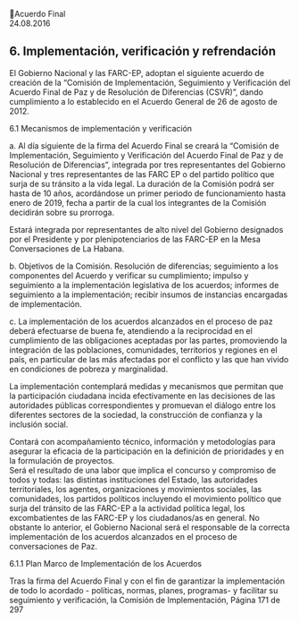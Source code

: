 Acuerdo Final  
24.08.2016  

## 6. Implementación, verificación y refrendación
 
El  Gobierno  Nacional  y  las  FARC-EP,  adoptan  el  siguiente  acuerdo  de  creación  de  la  “Comisión  de 
Implementación,  Seguimiento  y  Verificación  del  Acuerdo  Final  de  Paz  y  de  Resolución  de  Diferencias 
(CSVR)”, dando cumplimiento a  lo establecido en el Acuerdo General de 26 de agosto de 2012. 
 
6.1 Mecanismos de implementación y verificación 
 
a.   Al  día  siguiente  de  la  firma  del  Acuerdo  Final  se  creará  la  “Comisión  de  Implementación, 
Seguimiento y Verificación del Acuerdo Final de Paz y de Resolución de Diferencias”, integrada 
por tres representantes del Gobierno Nacional y tres representantes de las FARC EP o del partido 
político que surja de su tránsito a la vida legal. La duración de la Comisión podrá ser hasta de 10 
años, acordándose un primer periodo de funcionamiento hasta enero de 2019, fecha a partir de 
la cual los integrantes de la Comisión decidirán sobre su prorroga.  
 
Estará integrada por representantes de alto nivel del Gobierno designados por el Presidente y por 
plenipotenciarios de las FARC-EP en la Mesa Conversaciones de La Habana. 
 
b.    Objetivos de la Comisión. Resolución de diferencias; seguimiento a los componentes del Acuerdo 
y  verificar  su  cumplimiento;  impulso  y  seguimiento  a  la  implementación  legislativa  de  los 
acuerdos; informes de seguimiento a la implementación; recibir insumos de instancias encargadas 
de implementación. 
 
c.   La implementación de los acuerdos alcanzados en el proceso de paz deberá efectuarse de buena 
fe, atendiendo a la reciprocidad en el cumplimiento de las obligaciones aceptadas por las partes, 
promoviendo la integración de las poblaciones, comunidades, territorios y regiones en el país, en 
particular de las más afectadas por el conflicto y las que han vivido en condiciones de pobreza y 
marginalidad.  
 
La  implementación  contemplará  medidas  y  mecanismos  que  permitan  que  la  participación  ciudadana 
incida  efectivamente  en  las  decisiones  de  las  autoridades  públicas  correspondientes  y  promuevan  el 
diálogo entre los diferentes sectores de la sociedad, la construcción de confianza y la inclusión social.  
 
Contará  con  acompañamiento  técnico,  información  y  metodologías  para  asegurar  la  eficacia  de  la 
participación en la definición de prioridades y en la formulación de proyectos.   
Será  el  resultado  de  una  labor  que  implica  el  concurso  y  compromiso  de  todos  y  todas:  las  distintas 
instituciones del Estado, las autoridades territoriales, los agentes, organizaciones y movimientos sociales, 
las  comunidades,  los  partidos  políticos  incluyendo  el  movimiento  político  que  surja  del  tránsito  de  las 
FARC-EP a la actividad política legal, los excombatientes de las FARC-EP y los ciudadanos/as en general. 
No obstante lo anterior, el Gobierno Nacional será el responsable de la correcta implementación de los 
acuerdos alcanzados en el proceso de conversaciones de Paz. 
 
6.1.1 Plan Marco de Implementación de los Acuerdos 
 
Tras la firma del Acuerdo Final y con el fin de garantizar la implementación de todo lo acordado - políticas, 
normas,  planes,  programas-  y  facilitar  su  seguimiento  y  verificación,  la  Comisión  de  Implementación, 
Página 171 de 297 
 

